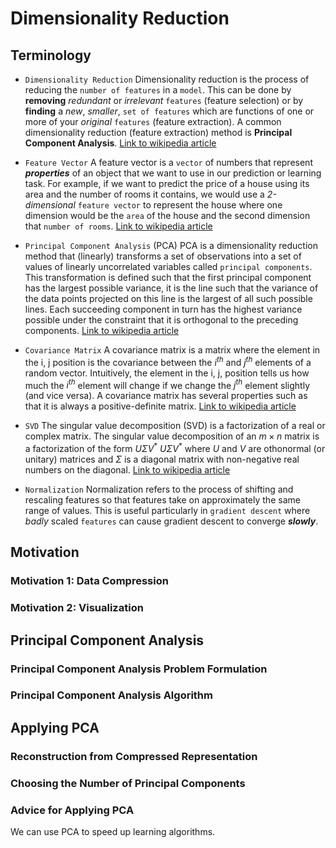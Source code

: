 # Dimensionality Reduction
## Terminology
-   `Dimensionality Reduction`
    Dimensionality reduction is the process of reducing the `number of features` in a `model`.
    This can be done by **removing** *redundant* or *irrelevant* `features` (feature selection) or by **finding** a *new*, *smaller*, `set of features` which are functions of one or more of your *original* `features` (feature extraction).
    A common dimensionality reduction (feature extraction) method is **Principal Component Analysis**.
    [Link to wikipedia article](https://en.wikipedia.org/wiki/Dimensionality_reduction)

-   `Feature Vector`
    A feature vector is a `vector` of numbers that represent ***properties*** of an object that we want to use in our prediction or learning task.
    For example, if we want to predict the price of a house using its area and the number of rooms it contains, we would use a *2-dimensional* `feature vector` to represent the house where one dimension would be the `area` of the house and the second dimension that `number of rooms`.
    [Link to wikipedia article](https://en.wikipedia.org/wiki/Feature_vector)

-   `Principal Component Analysis` (PCA)
    PCA is a dimensionality reduction method that (linearly) transforms a set of observations into a set of values of linearly uncorrelated variables called `principal components`.
    This transformation is defined such that the first principal component has the largest possible variance, it is the line such that the variance of the data points projected on this line is the largest of all such possible lines.
    Each succeeding component in turn has the highest variance possible under the constraint that it is orthogonal to the preceding components.
    [Link to wikipedia article](https://en.wikipedia.org/wiki/Principal_component_analysis)

-   `Covariance Matrix`
    A covariance matrix is a matrix where the element in the i, j position is the covariance between the $i^{th}$ and $j^{th}$ elements of a random vector.
    Intuitively, the element in the i, j, position tells us how much the $i^{th}$ element will change if we change the $j^{th}$ element slightly (and vice versa).
    A covariance matrix has several properties such as that it is always a positive-definite matrix.
    [Link to wikipedia article](https://en.wikipedia.org/wiki/Covariance_matrix)

-   `SVD`
    The singular value decomposition (SVD) is a factorization of a real or complex matrix.
    The singular value decomposition of an $m \times n$ matrix is a factorization of the form $U \Sigma V^{*}$ $U \Sigma V^{*}$ where $U$ and $V$ are othonormal (or unitary) matrices and $\Sigma$ is a diagonal matrix with non-negative real numbers on the diagonal.
    [Link to wikipedia article](https://en.wikipedia.org/wiki/Singular_value_decomposition)

-   `Normalization`
    Normalization refers to the process of shifting and rescaling features so that features take on approximately the same range of values.
    This is useful particularly in `gradient descent` where *badly* scaled `features` can cause gradient descent to converge ***slowly***.

## Motivation
### Motivation 1: Data Compression


### Motivation 2: Visualization

## Principal Component Analysis
### Principal Component Analysis Problem Formulation
### Principal Component Analysis Algorithm

## Applying PCA
### Reconstruction from Compressed Representation
### Choosing the Number of Principal Components
### Advice for Applying PCA
We can use PCA to speed up learning algorithms.
